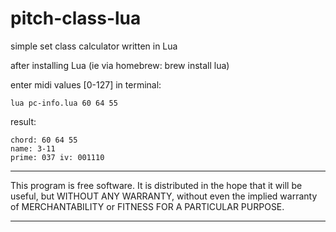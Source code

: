 # **pitch-class-lua**
simple set class calculator written in Lua

after installing Lua (ie via homebrew: brew install lua)

enter midi values [0-127] in terminal: 
```
lua pc-info.lua 60 64 55
```
result:
```
chord: 60 64 55
name: 3-11
prime: 037 iv: 001110
```
*************
This program is free software. It is distributed in the hope that it will be useful, but WITHOUT ANY WARRANTY, without even the implied warranty of MERCHANTABILITY or FITNESS FOR A PARTICULAR PURPOSE. 
*************
